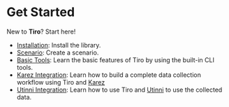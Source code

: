 # Get Started

New to **Tiro**? Start here!

* [Installation](installation.md): Install the library.
* [Scenario](scenario.md): Create a scenario.
* [Basic Tools](basic_tools.md): Learn the basic features of Tiro by using the built-in CLI tools.
* [Karez Integration](karez_integration.md): Learn how to build a complete data collection workflow using Tiro and [Karez](https://github.com/cap-dcwiz/Karez)
* [Utinni Integration](utinni_integration.md): Learn how to use Tiro and [Utinni](https://github.com/cap-dcwiz/Utinni) to use the collected data.